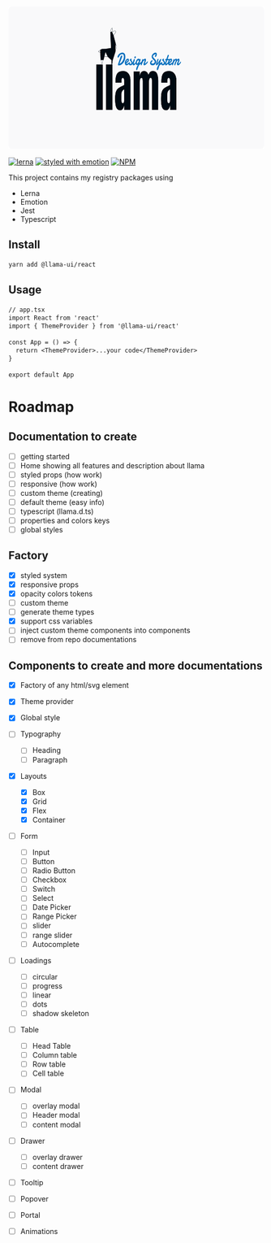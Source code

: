 <p align="center">
  <img src="assets/logo-llama-ds.png" alt="llama logo" height="280" />
</p>

[![lerna](https://img.shields.io/badge/maintained%20with-lerna-cc00ff.svg)](https://lerna.js.org/)
[![styled with emotion](https://img.shields.io/badge/styled_with-emotion-ff69b4.svg)](https://github.com/emotion-js/emotion)
[![NPM](https://img.shields.io/npm/v/@llama-ui/react?color=%23eee111&label=version)](https://www.npmjs.com/package/@llama-ui/react)

This project contains my registry packages using

- Lerna
- Emotion
- Jest
- Typescript

## Install

```bash
yarn add @llama-ui/react
```

## Usage

```tsx
// app.tsx
import React from 'react'
import { ThemeProvider } from '@llama-ui/react'

const App = () => {
  return <ThemeProvider>...your code</ThemeProvider>
}

export default App
```

# Roadmap

## Documentation to create

- [ ] getting started
- [ ] Home showing all features and description about llama
- [ ] styled props (how work)
- [ ] responsive (how work)
- [ ] custom theme (creating)
- [ ] default theme (easy info)
- [ ] typescript (llama.d.ts)
- [ ] properties and colors keys
- [ ] global styles

## Factory

- [x] styled system
- [x] responsive props
- [x] opacity colors tokens
- [ ] custom theme
- [ ] generate theme types
- [x] support css variables
- [ ] inject custom theme components into components
- [ ] remove from repo documentations

## Components to create and more documentations

- [x] Factory of any html/svg element
- [x] Theme provider
- [x] Global style

- [ ] Typography

  - [ ] Heading
  - [ ] Paragraph

- [x] Layouts

  - [x] Box
  - [x] Grid
  - [x] Flex
  - [x] Container

- [ ] Form

  - [ ] Input
  - [ ] Button
  - [ ] Radio Button
  - [ ] Checkbox
  - [ ] Switch
  - [ ] Select
  - [ ] Date Picker
  - [ ] Range Picker
  - [ ] slider
  - [ ] range slider
  - [ ] Autocomplete

- [ ] Loadings

  - [ ] circular
  - [ ] progress
  - [ ] linear
  - [ ] dots
  - [ ] shadow skeleton

- [ ] Table

  - [ ] Head Table
  - [ ] Column table
  - [ ] Row table
  - [ ] Cell table

- [ ] Modal

  - [ ] overlay modal
  - [ ] Header modal
  - [ ] content modal

- [ ] Drawer

  - [ ] overlay drawer
  - [ ] content drawer

- [ ] Tooltip

- [ ] Popover

- [ ] Portal

- [ ] Animations
<!-- Find animations to create -->

